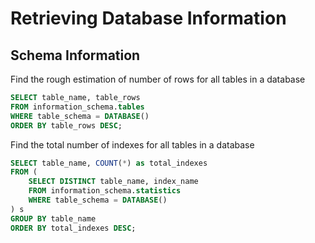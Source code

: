 # Retrieving Database Information

## Schema Information

Find the rough estimation of number of rows for all tables in a database

```sql
SELECT table_name, table_rows
FROM information_schema.tables
WHERE table_schema = DATABASE()
ORDER BY table_rows DESC;
```

Find the total number of indexes for all tables in a database
```sql
SELECT table_name, COUNT(*) as total_indexes
FROM (
	SELECT DISTINCT table_name, index_name
	FROM information_schema.statistics
	WHERE table_schema = DATABASE()
) s
GROUP BY table_name
ORDER BY total_indexes DESC;
```

